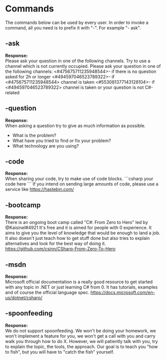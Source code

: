 # Commands
The commands below can be used by every user. In order to invoke a command, all you need is to prefix it with "-". For example "- ask".
## -ask
**Response:**  
Please ask your question in one of the following channels.
Try to use a channel which is not currently occupied.
Please ask your question in one of the following channels:
<#475675711235948544>- if there is no question asked for 2h or longer
<#494597046523789322>- if <#475675711235948544> channel is taken
<#553081377143128104>- if <#494597046523789322> channel is taken or your question is not C#-related

## -question
**Response:**  
When asking a question try to give as much information as possible.
- What is the problem?
- What have you tried to find or fix your problem?
- What technology are you using?

## -code
**Response:**  
When sharing your code, try to make use of code blocks.
\`\`\`csharp
your code here
\`\`\`
If you intend on sending large amounts of code, please use a service like https://hastebin.com/

## -bootcamp
**Response:**  
There is an ongoing boot camp called "C#: From Zero to Hero" led by @Kaisinel#4921
It's free and it is aimed for people with 0 experience. It aims to give you the level of knowledge that would be enough to land a job.
It also doesn't just teach how to get stuff done but also tries to explain alternatives and look for the best way of doing it.
https://github.com/csinn/CSharp-From-Zero-To-Hero

## -msdn
**Response:**  
Microsoft official documentation is a really good resource to get started with any topic in .NET or just learning C# from 0.
It has tutorials, examples and of course the official language spec.
https://docs.microsoft.com/en-us/dotnet/csharp/

## -spoonfeeding
**Response:**  
We do not support spoonfeeding. We won't be doing your homework, 
we won't implement a feature for you, we won't get a call with you and carry walk you through how to do X. 
However, we will patiently talk with you, try to explain the topic, the tools, the approach. 
Our goal is to teach you "how to fish", but you will have to "catch the fish" yourself.
